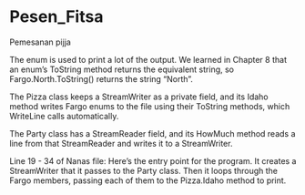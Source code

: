 # Pesen_Fitsa
Pemesanan pijja

The enum is used to print a lot of the output. 
We learned in Chapter 8 that an enum’s ToString method returns the equivalent string, so Fargo.North.ToString() returns the string “North”.

The Pizza class keeps a StreamWriter as a private field, and its Idaho method writes Fargo enums to the file using their ToString methods, which WriteLine calls automatically.

The Party class has a StreamReader field, and its HowMuch method reads a line from that StreamReader and writes it to a StreamWriter.

Line 19 - 34 of Nanas file:
Here’s the entry point for the program. It creates a StreamWriter that it passes to the Party class. Then it loops through the Fargo members, passing each of them to the Pizza.Idaho method to print.
